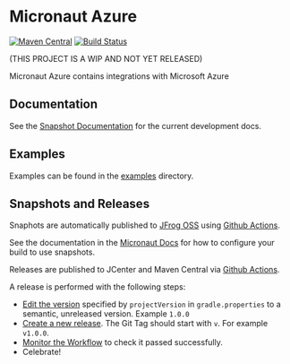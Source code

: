# Micronaut Azure

[![Maven Central](https://img.shields.io/maven-central/v/io.micronaut.azure/micronaut-azure.svg?label=Maven%20Central)](https://search.maven.org/search?q=g:%22io.micronaut.azure%22%20AND%20a:%22micronaut-azure%22)
[![Build Status](https://github.com/micronaut-projects/micronaut-azure/workflows/Java%20CI/badge.svg)](https://github.com/micronaut-projects/micronaut-azure/actions)

(THIS PROJECT IS A WIP AND NOT YET RELEASED)

Micronaut Azure contains integrations with Microsoft Azure 

## Documentation

<!-- See the [Documentation](https://micronaut-projects.github.io/micronaut-azure/latest/guide/) for more information.  -->

See the [Snapshot Documentation](https://micronaut-projects.github.io/micronaut-azure/snapshot/guide/) for the current development docs.

## Examples

Examples can be found in the [examples](https://github.com/micronaut-projects/micronaut-azure/tree/master/examples) directory.

## Snapshots and Releases

Snaphots are automatically published to [JFrog OSS](https://oss.jfrog.org/artifactory/oss-snapshot-local/) using [Github Actions](https://github.com/micronaut-projects/micronaut-azure/actions).

See the documentation in the [Micronaut Docs](https://docs.micronaut.io/latest/guide/index.html#usingsnapshots) for how to configure your build to use snapshots.

Releases are published to JCenter and Maven Central via [Github Actions](https://github.com/micronaut-projects/micronaut-azure/actions).

A release is performed with the following steps:

* [Edit the version](https://github.com/micronaut-projects/micronaut-azure/edit/master/gradle.properties) specified by `projectVersion` in `gradle.properties` to a semantic, unreleased version. Example `1.0.0`
* [Create a new release](https://github.com/micronaut-projects/micronaut-azure/releases/new). The Git Tag should start with `v`. For example `v1.0.0`.
* [Monitor the Workflow](https://github.com/micronaut-projects/micronaut-azure/actions?query=workflow%3ARelease) to check it passed successfully.
* Celebrate!
